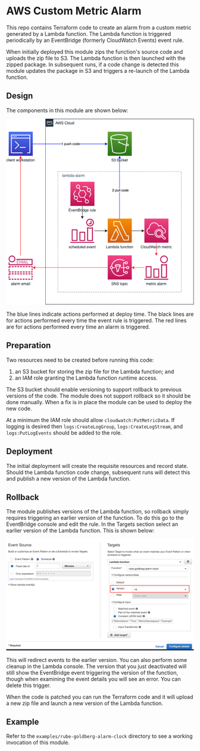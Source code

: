 # AWS Custom Metric Alarm

This repo contains Terraform code to create an alarm from a custom metric
generated by a Lambda function. The Lambda function is triggered periodically
by an EventBridge (formerly CloudWatch Events) event rule.

When initially deployed this module zips the function's source code and uploads
the zip file to S3. The Lambda function is then launched with the zipped
package. In subsequent runs, if a code change is detected this module updates
the package in S3 and triggers a re-launch of the Lambda function.

## Design

The components in this module are shown below:

![layout](https://raw.githubusercontent.com/conrad-mukai/terraform-aws-lambda-alarm/master/images/aws-lambda-alarm.png)

The blue lines indicate actions performed at deploy time. The black lines are
for actions performed every time the event rule is triggered. The red lines are
for actions performed every time an alarm is triggered.

## Preparation

Two resources need to be created before running this code:
1. an S3 bucket for storing the zip file for the Lambda function; and
1. an IAM role granting the Lambda function runtime access.

The S3 bucket should enable versioning to support rollback to previous versions
of the code. The module does not support rollback so it should be done
manually. When a fix is in place the module can be used to deploy the new code.

At a minimum the IAM role should allow `cloudwatch:PutMetricData`. If logging
is desired then `logs:CreateLogGroup`, `logs:CreateLogStream`, and
`logs:PutLogEvents` should be added to the role.

## Deployment

The initial deployment will create the requisite resources and record state.
Should the Lambda function code change, subsequent runs will detect this and
publish a new version of the Lambda function.

## Rollback

The module publishes versions of the Lambda function, so rollback simply
requires triggering an earlier version of the function. To do this go to the
EventBridge console and edit the rule. In the Targets section select an earlier
version of the Lambda function. This is shown below:

![EventBridge Console](https://raw.githubusercontent.com/conrad-mukai/terraform-aws-lambda-alarm/master/images/eventbridge-console.png)

This will redirect events to the earlier version. You can also perform some
cleanup in the Lambda console. The version that you just deactivated will still
show the EventBridge event triggering the version of the function, though when
examining the event details you will see an error. You can delete this trigger.

When the code is patched you can run the Terraform code and it will
upload a new zip file and launch a new version of the Lambda function.

## Example

Refer to the `examples/rube-goldberg-alarm-clock` directory to see a working
invocation of this module.
